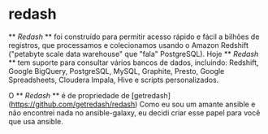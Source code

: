# redash
** _Redash_ ** foi construído para permitir acesso rápido e fácil a bilhões de registros, que processamos e colecionamos usando o Amazon Redshift ("petabyte scale data warehouse" que "fala" PostgreSQL).
Hoje ** _Redash_ ** tem suporte para consultar vários bancos de dados, incluindo: Redshift, Google BigQuery, PostgreSQL, MySQL, Graphite,
Presto, Google Spreadsheets, Cloudera Impala, Hive e scripts personalizados.

O ** _Redash_ ** é de propriedade de [getredash] (https://github.com/getredash/redash) Como eu sou um amante ansible e não encontrei nada no ansible-galaxy, eu decidi criar esse papel para você que usa ansible.
